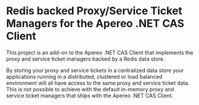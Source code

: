 # Redis backed Proxy/Service Ticket Managers for the Apereo .NET CAS Client #

This project is an add-on to the Apereo .NET CAS Client that implements the proxy and service ticket managers backed by a Redis data store.

By storing your proxy and service tickets in a centralized data store your applications running in a distributed, clustered or load balanced environment will all have access to the same proxy and service ticket data.  This is not possible to achieve with the default in-memory proxy and service ticket managers that ships with the Apereo .NET CAS Client.
